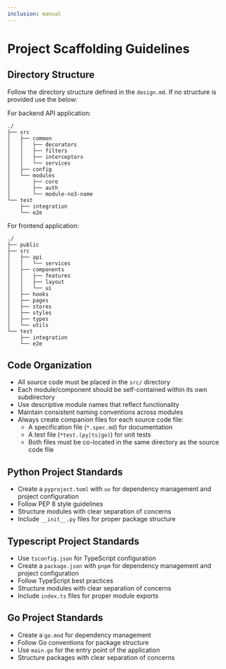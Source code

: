 ```yaml
---
inclusion: manual
---
```


# Project Scaffolding Guidelines

## Directory Structure

Follow the directory structure defined in the `design.md`. If no structure is provided use the below:

For backend API application:
```
./
├── src
│   ├── common
│   │   ├── decorators
│   │   ├── filters
│   │   ├── interceptors
│   │   └── services
│   ├── config
│   └── modules
│       ├── core
│       ├── auth
│       └── module-no3-name
└── test
    ├── integration
    └── e2e
```

For frontend application:
``` 
./
├── public
├── src
│   ├── api
│   │   └── services
│   ├── components
│   │   ├── features
│   │   ├── layout
│   │   └── ui
│   ├── hooks
│   ├── pages
│   ├── stores
│   ├── styles
│   ├── types
│   └── utils
└── test
    ├── integration
    └── e2e
```
## Code Organization

- All source code must be placed in the `src/` directory
- Each module/component should be self-contained within its own subdirectory
- Use descriptive module names that reflect functionality
- Maintain consistent naming conventions across modules
- Always create companion files for each source code file:
  - A specification file (`*.spec.md`) for documentation
  - A test file (`*test.(py|ts|go)`) for unit tests
  - Both files must be co-located in the same directory as the source code file

## Python Project Standards

- Create a `pyproject.toml` with `uv` for dependency management and project configuration 
- Follow PEP 8 style guidelines
- Structure modules with clear separation of concerns
- Include `__init__.py` files for proper package structure

## Typescript Project Standards

- Use `tsconfig.json` for TypeScript configuration
- Create a `package.json` with `pnpm` for dependency management and project configuration
- Follow TypeScript best practices
- Structure modules with clear separation of concerns
- Include `index.ts` files for proper module exports

## Go Project Standards

- Create a `go.mod` for dependency management
- Follow Go conventions for package structure
- Use `main.go` for the entry point of the application
- Structure packages with clear separation of concerns
